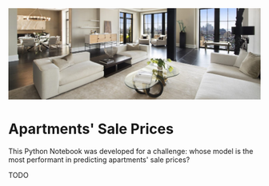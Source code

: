 <img src="cover.jpg" />

# Apartments' Sale Prices
This Python Notebook was developed for a challenge: whose model is the most performant in predicting apartments' sale prices?

TODO
